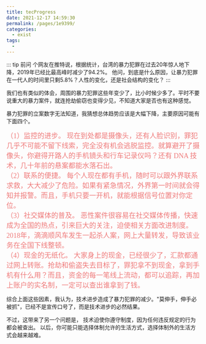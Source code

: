 ```yaml
---
title: tecProgress
date: 2021-12-17 14:59:30
permalink: /pages/1e9399/
categories:
  - exist
tags:
  - 
---
```

::: tip 前问
个网友在推特说，根据统计，台湾的暴力犯罪在过去20年惊人地下降，2019年已经比最高峰时减少了94.2%。
他问，到底是什么原因，让暴力犯罪在一代人的时间里只剩5.8%？人性的变化，还是社会结构的变化？
:::

我们也有类似的体会，周围的暴力犯罪这些年变少了，比小时候少多了。平时不要说重大的暴力案件，就连抢劫偷窃也变得少见，不知道大家是否也有这种感觉。

暴力犯罪的立案数字无法知道，我猜想总体趋势应该是大幅下降，主要原因可能有下面四个。

<font face="PingFang SC" color="#ef7b7b" size="4">
（1）监控的进步。 现在到处都是摄像头，还有人脸识别，罪犯几乎不可能不留下线索，完全没有机会逃脱监控。就算避开了摄像头，你避得开路人的手机镜头和行车记录仪吗？还有 DNA 技术，几十年前的悬案都能水落石出。
</font><br/>

<font face="PingFang SC" color="#ef7b7b" size="4">
（2）联系的便捷。 每个人现在都有手机，随时可以跟外界联系求救，大大减少了危险。如果有紧急情况，外界第一时间就会得知并报警。而且，手机只要一开机，就能根据信号位置对你定位。
</font><br/>

<font face="PingFang SC" color="#ef7b7b" size="4">
（3）社交媒体的普及。 恶性案件很容易在社交媒体传播，快速成为全国的热点，引来巨大的关注，迫使相关方面改进制度。2018年，滴滴顺风车发生一起杀人案，网上大量转发，导致该业务在全国下线整顿。
</font><br/>

<font face="PingFang SC" color="#ef7b7b" size="4">
（4）现金的无纸化。 大家身上的现金，已经很少了，汇款都通过网上转账。抢劫和偷盗失去目标了，罪犯拿不到现金，拿到手机有什么用？而且，资金的每一笔线上流动，都可以追踪，再加上账户的实名制，一定可以查出谁拿到了钱。
</font><br/>

综合上面这些因素，我认为，技术进步造成了暴力犯罪的减少。"莫伸手，伸手必被抓"，已经不是宣传口号了，而是技术进步的必然结果。

不过，这带来了另一个问题是， 技术迫使你遵守制度，因为任何违反规定的行为都会被查出。 以后，你可能只能选择体制允许的生活方式，选择体制外的生活方式会越来越难。
